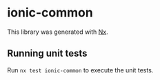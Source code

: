 # ionic-common

This library was generated with [Nx](https://nx.dev).

## Running unit tests

Run `nx test ionic-common` to execute the unit tests.
